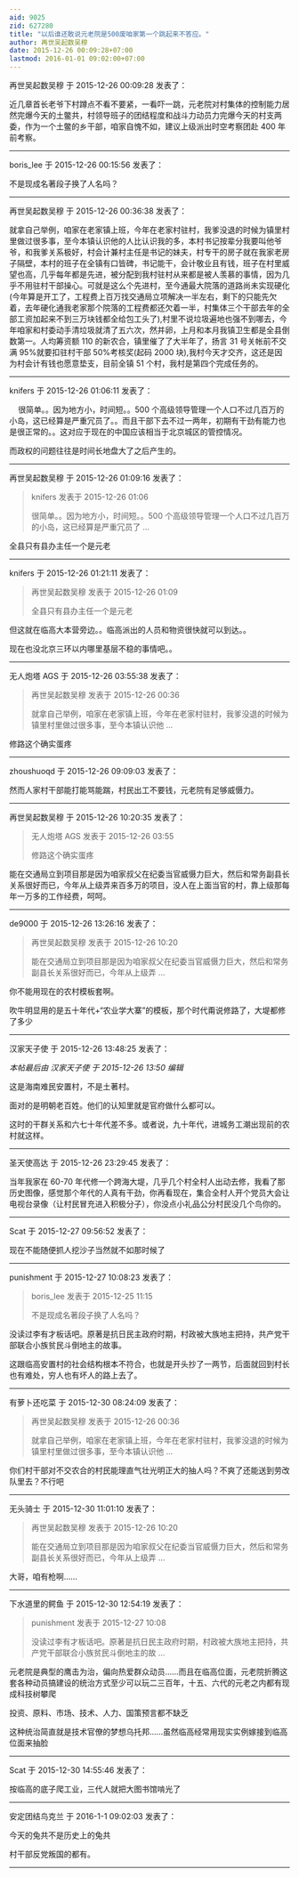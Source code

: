 ```yaml
---
aid: 9025
zid: 627280
title: "以后谁还敢说元老院是500废咱家第一个跳起来不答应。"
author: 再世吴起数吴穆
date: 2015-12-26 00:09:28+07:00
lastmod: 2016-01-01 09:02:00+07:00
---
```


再世吴起数吴穆 于 2015-12-26 00:09:28 发表了：

近几章首长老爷下村蹲点不看不要紧，一看吓一跳，元老院对村集体的控制能力居然完爆今天的土鳖共，村领导班子的团结程度和战斗力动员力完爆今天的村支两委，作为一个土鳖的乡干部，咱家自愧不如，建议上级派出时空考察团赴 400 年前考察。

---

boris_lee 于 2015-12-26 00:15:56 发表了：

不是现成名著段子换了人名吗？

---

再世吴起数吴穆 于 2015-12-26 00:36:38 发表了：

就拿自己举例，咱家在老家镇上班，今年在老家村驻村，我爹没退的时候为镇里村里做过很多事，至今本镇认识他的人比认识我的多，本村书记按辈分我要叫他爷爷，和我爹关系极好，村会计兼村主任是书记的妹夫，村专干的房子就在我家老房子隔壁，本村的班子在全镇有口皆碑，书记能干，会计敬业且有钱，班子在村里威望也高，几乎每年都是先进，被分配到我村驻村从来都是被人羡慕的事情，因为几乎不用驻村干部操心。可就是这么个先进村，至今通最大院落的道路尚未实现硬化(今年算是开工了，工程费上百万找交通局立项解决一半左右，剩下的只能先欠着，去年硬化通我老家那个院落的工程费都还欠着一半，村集体三个干部去年的全部工资加起来不到三万块钱都全给包工头了),村里不说垃圾遍地也强不到哪去，今年咱家和村委动手清垃圾就清了五六次，然并卵，上月和本月我镇卫生都是全县倒数第一。人均筹资额 110 的新农合，镇里催了了大半年了，扬言 31 号关帐前不交满 95%就要扣驻村干部 50%考核奖(起码 2000 块),我村今天才交齐，这还是因为村会计有钱也愿意垫支，目前全镇 51 个村，我村是第四个完成任务的。

---

knifers 于 2015-12-26 01:06:11 发表了：

&nbsp; &nbsp; 很简单。。因为地方小，时间短。。500 个高级领导管理一个人口不过几百万的小岛，这已经算是严重冗员了。。而且干部下去不过一两年，初期有干劲有能力也是很正常的。。这对应于现在的中国应该相当于北京城区的管控情况。

而政权的问题往往是时间长地盘大了之后产生的。

---

再世吴起数吴穆 于 2015-12-26 01:09:16 发表了：

> knifers 发表于 2015-12-26 01:06
>
> 很简单。。因为地方小，时间短。。500 个高级领导管理一个人口不过几百万的小岛，这已经算是严重冗员了 ...

全县只有县办主任一个是元老

---

knifers 于 2015-12-26 01:21:11 发表了：

> 再世吴起数吴穆 发表于 2015-12-26 01:09
>
> 全县只有县办主任一个是元老

但这就在临高大本营旁边。。临高派出的人员和物资很快就可以到达。。

现在也没北京三环以内哪里基层不稳的事情吧。。

---

无人炮塔 AGS 于 2015-12-26 03:55:38 发表了：

> 再世吴起数吴穆 发表于 2015-12-26 00:36
>
> 就拿自己举例，咱家在老家镇上班，今年在老家村驻村，我爹没退的时候为镇里村里做过很多事，至今本镇认识他 ...

修路这个确实蛋疼

---

zhoushuoqd 于 2015-12-26 09:09:03 发表了：

然而人家村干部能打能骂能踹，村民出工不要钱，元老院有足够威慑力。

---

再世吴起数吴穆 于 2015-12-26 10:20:35 发表了：

> 无人炮塔 AGS 发表于 2015-12-26 03:55
>
> 修路这个确实蛋疼

能在交通局立到项目那是因为咱家叔父在纪委当官威慑力巨大，然后和常务副县长关系很好而已，今年从上级弄来百多万的项目，没人在上面当官的村，靠上级那每年一万多的工作经费，呵呵。

---

de9000 于 2015-12-26 13:26:16 发表了：

> 再世吴起数吴穆 发表于 2015-12-26 10:20
>
> 能在交通局立到项目那是因为咱家叔父在纪委当官威慑力巨大，然后和常务副县长关系很好而已，今年从上级弄 ...

你不能用现在的农村模板套啊。

吹牛明显用的是五十年代+“农业学大寨”的模板，那个时代甭说修路了，大堤都修了多少

---

汉家天子使 于 2015-12-26 13:48:25 发表了：

_本帖最后由 汉家天子使 于 2015-12-26 13:50 编辑_

这是海南难民安置村，不是土著村。

面对的是明朝老百姓。他们的认知里就是官府做什么都可以。

这时的干群关系和六七十年代差不多。或者说，九十年代，进城务工潮出现前的农村就这样。

---

圣天使高达 于 2015-12-26 23:29:45 发表了：

当年我家在 60-70 年代修一个跨海大堤，几乎几个村全村人出动去修，我看了那历史图像，感觉那个年代的人真有干劲，你再看现在，集合全村人开个党员大会让电视台录像（让村民冒充进入积极分子），你没点小礼品公分村民没几个鸟你的。

---

Scat 于 2015-12-27 09:56:52 发表了：

现在不能随便抓人挖沙子当然就不如那时候了

---

punishment 于 2015-12-27 10:08:23 发表了：

> boris_lee 发表于 2015-12-25 11:15
>
> 不是现成名著段子换了人名吗？

没读过李有才板话吧。原著是抗日民主政府时期，村政被大族地主把持，共产党干部联合小族贫民斗倒地主的故事。

这跟临高安置村的社会结构根本不符合，也就是开头抄了一两节，后面就回到村长也有难处，穷人也有坏人的路上去了。

---

有萝卜还吃菜 于 2015-12-30 08:24:09 发表了：

> 再世吴起数吴穆 发表于 2015-12-26 00:36
>
> 就拿自己举例，咱家在老家镇上班，今年在老家村驻村，我爹没退的时候为镇里村里做过很多事，至今本镇认识他 ...

你们村干部对不交农合的村民能理直气壮光明正大的抽人吗？不爽了还能送到劳改队里去？不行吧

---

无头骑士 于 2015-12-30 11:01:10 发表了：

> 再世吴起数吴穆 发表于 2015-12-26 10:20
>
> 能在交通局立到项目那是因为咱家叔父在纪委当官威慑力巨大，然后和常务副县长关系很好而已，今年从上级弄 ...

大哥，咱有枪啊……

---

下水道里的鳄鱼 于 2015-12-30 12:54:19 发表了：

> punishment 发表于 2015-12-27 10:08
>
> 没读过李有才板话吧。原著是抗日民主政府时期，村政被大族地主把持，共产党干部联合小族贫民斗倒地主的故 ...

元老院是典型的鹰击为治，偏向热爱群众动员……而且在临高位面，元老院折腾这套各种动员搞建设的统治方式至少可以玩二三百年，十五、六代的元老之内都有现成科技树攀爬

投资、原料、市场、技术、人力、国策预言都不缺乏

这种统治简直就是技术官僚的梦想乌托邦……虽然临高经常用现实实例嫁接到临高位面来抽脸

---

Scat 于 2015-12-30 14:55:46 发表了：

按临高的底子爬工业，三代人就把大图书馆啃光了

---

安定团结鸟克兰 于 2016-1-1 09:02:03 发表了：

今天的兔共不是历史上的兔共

村干部反党叛国的都有。

---

